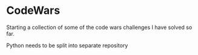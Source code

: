 # CodeWars
Starting a collection of some of the code wars challenges I have solved so far.

Python needs to be split into separate repository